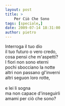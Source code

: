 ```yaml
---
layout: post
title: >
    Per Ciò Che Sono
tags: [speciale,]
date: 2009-07-14 18:31:00
author: pietro
---
```

Interroga il tuo dio<br/>il tuo futuro o vero credo,<br/>cosa pensi che m'aspetti?<br/>I fiori non sono eterni<br/>pochi sbocciano la notte<br/>altri non passano gl'inverni<br/>altri seguon loro rotte,<br/><br/>e lei li sogna<br/>ma non capace d'inseguirli<br/>amami per ciò che sono?
